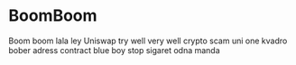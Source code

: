 # BoomBoom
Boom boom lala ley
Uniswap
try well very well
crypto scam
uni one kvadro bober
adress contract
blue boy
stop sigaret
odna manda
